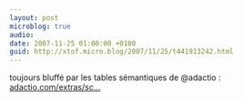 ```yaml
---
layout: post
microblog: true
audio: 
date: 2007-11-25 01:00:00 +0100
guid: http://xtof.micro.blog/2007/11/25/t441913242.html
---
```

toujours bluffé par les tables sémantiques de @adactio : [adactio.com/extras/sc...](http://adactio.com/extras/schedules/barcamplondon3/)
